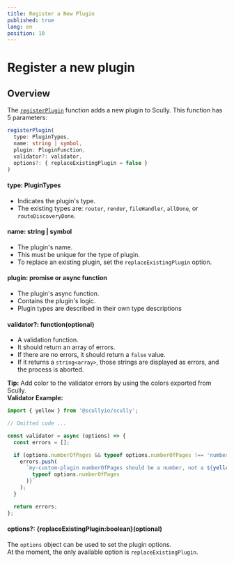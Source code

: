 ```yaml
---
title: Register a New Plugin
published: true
lang: en
position: 10
---
```


# Register a new plugin

<div class="docs-link_table">
  <a class="view-in-repo" href="https://github.com/scullyio/scully/blob/main/libs/scully-schematics/src/add-plugin/index.ts"></a>
</div>

## Overview

The [`registerPlugin`](https://github.com/scullyio/scully/blob/main/libs/scully-schematics/src/add-plugin/index.ts) function adds a new plugin to Scully. This function has 5 parameters:

```typescript
registerPlugin(
  type: PluginTypes,
  name: string | symbol,
  plugin: PluginFunction,
  validator?: validator,
  options?: { replaceExistingPlugin = false }
)
```

#### type: PluginTypes

- Indicates the plugin's type.
- The existing types are: `router`, `render`, `fileHandler`, `allDone`, or `routeDiscoveryDone`.

#### name: string | symbol

- The plugin's name.
- This must be unique for the type of plugin.
- To replace an existing plugin, set the `replaceExistingPlugin` option.

#### plugin: promise or async function

- The plugin's async function.
- Contains the plugin's logic.
- Plugin types are described in their own type descriptions

#### validator?: function(optional)

- A validation function.
- It should return an array of errors.
- If there are no errors, it should return a `false` value.
- If it returns a `string<array>`, those strings are displayed as errors, and the process is aborted.

**Tip:** Add color to the validator errors by using the colors exported from Scully.  
**Validator Example:**

```typescript
import { yellow } from '@scullyio/scully';

// Omitted code ...

const validator = async (options) => {
  const errors = [];

  if (options.numberOfPages && typeof options.numberOfPages !== 'number') {
    errors.push(
      `my-custom-plugin numberOfPages should be a number, not a ${yellow(
        typeof options.numberOfPages
      )}`
    );
  }

  return errors;
};
```

#### options?: {replaceExistingPlugin:boolean}(optional)

The `options` object can be used to set the plugin options.  
At the moment, the only available option is `replaceExistingPlugin`.
